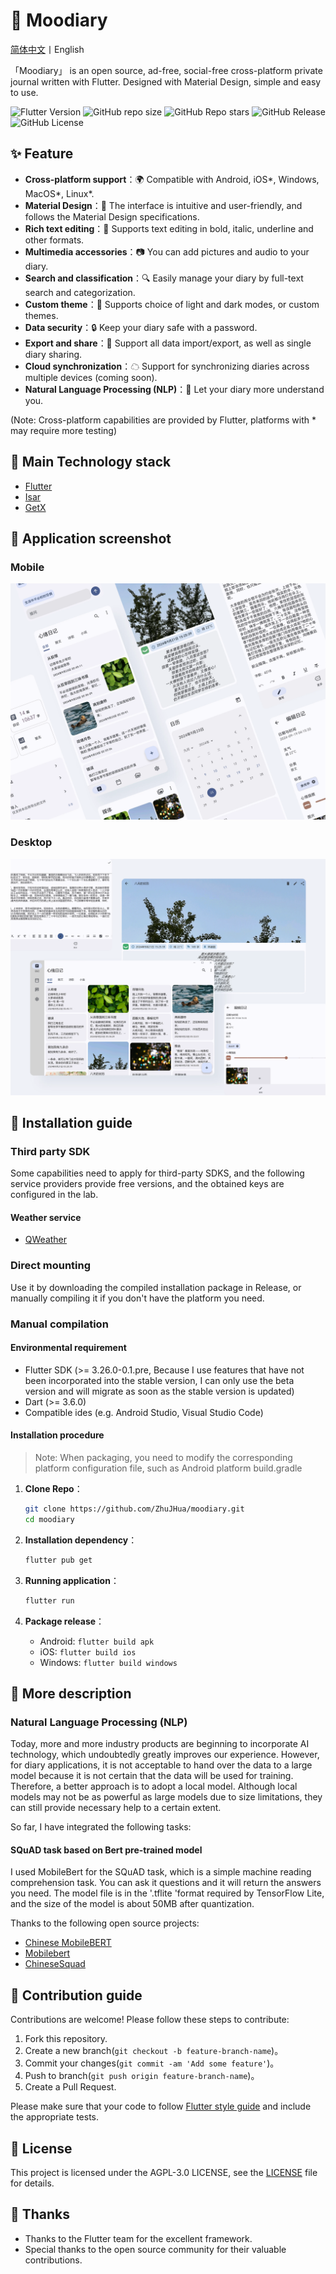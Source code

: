 # 📔 Moodiary

[简体中文](README.md)丨English

「Moodiary」 is an open source, ad-free, social-free cross-platform private journal written with Flutter. Designed with Material Design, simple and easy to use.

![Flutter Version](https://img.shields.io/badge/Flutter-3.26.0--0.1.pre-blue?style=for-the-badge) ![GitHub repo size](https://img.shields.io/github/repo-size/ZhuJHua/moodiary?style=for-the-badge&color=ff7070) ![GitHub Repo stars](https://img.shields.io/github/stars/ZhuJHua/moodiary?style=for-the-badge&color=965f8a) ![GitHub Release](https://img.shields.io/github/v/release/ZhuJHua/moodiary?style=for-the-badge&color=4f5e7f) ![GitHub License](https://img.shields.io/github/license/ZhuJHua/moodiary?style=for-the-badge&color=4ac6b7)

## ✨ Feature

- **Cross-platform support**：🌍 Compatible with Android, iOS\*, Windows, MacOS\*, Linux\*.
- **Material Design**：🎨 The interface is intuitive and user-friendly, and follows the Material Design specifications.
- **Rich text editing**：📝 Supports text editing in bold, italic, underline and other formats.
- **Multimedia accessories**：📷 You can add pictures and audio to your diary.
- **Search and classification**：🔍 Easily manage your diary by full-text search and categorization.
- **Custom theme**：🌈 Supports choice of light and dark modes, or custom themes.
- **Data security**：🔒 Keep your diary safe with a password.
- **Export and share**：🧾 Support all data import/export, as well as single diary sharing.
- **Cloud synchronization**：☁ Support for synchronizing diaries across multiple devices (coming soon).
- **Natural Language Processing (NLP)**：🤖 Let your diary more understand you.

(Note: Cross-platform capabilities are provided by Flutter, platforms with * may require more testing)

## 🔧 Main Technology stack

- [Flutter](https://github.com/flutter/flutter)
- [Isar](https://github.com/isar/isar)
- [GetX](https://github.com/jonataslaw/getx)

## 📸 Application screenshot

### Mobile

![Mobile](res/screenshot/mobile.webp)

### Desktop

![Desktop](res/screenshot/desktop.webp)

## 🚀 Installation guide

### Third party SDK

Some capabilities need to apply for third-party SDKS, and the following service providers provide free versions, and the obtained keys are configured in the lab.

#### Weather service

- [QWeather](https://dev.qweather.com/docs/api/)

### Direct mounting

Use it by downloading the compiled installation package in Release, or manually compiling it if you don't have the platform you need.

### Manual compilation

#### Environmental requirement

- Flutter SDK (>= 3.26.0-0.1.pre, Because I use features that have not been incorporated into the stable version, I can only use the beta version and will migrate as soon as the stable version is updated)
- Dart (>= 3.6.0)
- Compatible ides (e.g. Android Studio, Visual Studio Code)

#### Installation procedure

> Note: When packaging, you need to modify the corresponding platform configuration file, such as Android platform build.gradle

1. **Clone Repo**：

   ```bash
   git clone https://github.com/ZhuJHua/moodiary.git
   cd moodiary
   ```

2. **Installation dependency**：

   ```bash
   flutter pub get
   ```

3. **Running application**：

   ```bash
   flutter run
   ```

4. **Package release**：

   - Android: `flutter build apk`
   - iOS: `flutter build ios`
   - Windows: `flutter build windows`

## 📝 More description

### Natural Language Processing (NLP)

Today, more and more industry products are beginning to incorporate AI technology, which undoubtedly greatly improves our experience. However, for diary applications, it is not acceptable to hand over the data to a large model because it is not certain that the data will be used for training. Therefore, a better approach is to adopt a local model. Although local models may not be as powerful as large models due to size limitations, they can still provide necessary help to a certain extent.

So far, I have integrated the following tasks:

#### SQuAD task based on Bert pre-trained model

I used MobileBert for the SQuAD task, which is a simple machine reading comprehension task. You can ask it questions and it will return the answers you need. The model file is in the '.tflite 'format required by TensorFlow Lite, and the size of the model is about 50MB after quantization.

Thanks to the following open source projects:

- [Chinese MobileBERT](https://github.com/ymcui/Chinese-MobileBERT)
- [Mobilebert](https://github.com/google-research/google-research/tree/master/mobilebert)
- [ChineseSquad](https://github.com/junzeng-pluto/ChineseSquad)

## 🤝 Contribution guide

Contributions are welcome! Please follow these steps to contribute:

1. Fork this repository.
2. Create a new branch(`git checkout -b feature-branch-name`)。
3. Commit your changes(`git commit -am 'Add some feature'`)。
4. Push to branch(`git push origin feature-branch-name`)。
5. Create a Pull Request.

Please make sure that your code to follow [Flutter style guide](https://flutter.dev/docs/development/tools/formatting) and include the appropriate tests.

## 📄 License

This project is licensed under the AGPL-3.0 LICENSE, see the [LICENSE](LICENSE) file for details.

## 💖 Thanks

- Thanks to the Flutter team for the excellent framework.
- Special thanks to the open source community for their valuable contributions.